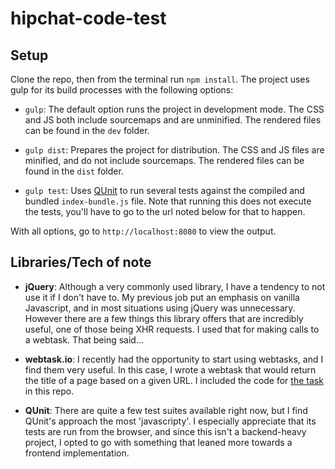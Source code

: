 # hipchat-code-test

## Setup

Clone the repo, then from the terminal run `npm install`. The project uses gulp for its build processes with the following options:

* `gulp`: The default option runs the project in development mode. The CSS and JS both include sourcemaps and are unminified. The rendered files can be found in the `dev` folder.

* `gulp dist`: Prepares the project for distribution. The CSS and JS files are minified, and do not include sourcemaps. The rendered files can be found in the `dist` folder.

* `gulp test`: Uses [QUnit](http://qunitjs.com) to run several tests against the compiled and bundled `index-bundle.js` file. Note that running this does not execute the tests, you'll have to go to the url noted below for that to happen.

With all options, go to `http://localhost:8080` to view the output.

## Libraries/Tech of note

* **jQuery**: Although a very commonly used library, I have a tendency to not use it if I don't have to. My previous job put an emphasis on vanilla Javascript, and in most situations using jQuery was unnecessary. However there are a few things this library offers that are incredibly useful, one of those being XHR requests. I used that for making calls to a webtask. That being said...

* **webtask.io**: I recently had the opportunity to start using webtasks, and I find them very useful. In this case, I wrote a webtask that would return the title of a page based on a given URL. I included the code for [the task](https://github.com/zero0Halo/hipchat-code-test/blob/master/getTitle.webtask.js) in this repo.

* **QUnit**: There are quite a few test suites available right now, but I find QUnit's approach the most 'javascripty'. I especially appreciate that its tests are run from the browser, and since this isn't a backend-heavy project, I opted to go with something that leaned more towards a frontend implementation. 
